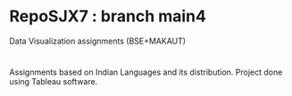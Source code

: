 # RepoSJX7 : branch main4
Data Visualization assignments (BSE+MAKAUT)
#
Assignments based on Indian Languages and its distribution.
Project done using Tableau software.

